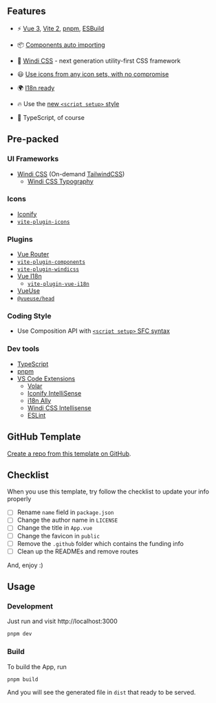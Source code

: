 ## Features

- ⚡️ [Vue 3](https://github.com/vuejs/vue-next), [Vite 2](https://github.com/vitejs/vite), [pnpm](https://pnpm.js.org/), [ESBuild](https://github.com/evanw/esbuild)

- 📦 [Components auto importing](./src/components)

- 🎨 [Windi CSS](https://github.com/windicss/windicss) - next generation utility-first CSS framework

- 😃 [Use icons from any icon sets, with no compromise](./src/components)

- 🌍 [I18n ready](./locales)

- 🔥 Use the [new `<script setup>` style](https://github.com/vuejs/rfcs/pull/227)

- 🦾 TypeScript, of course

## Pre-packed

### UI Frameworks

- [Windi CSS](https://github.com/windicss/windicss) (On-demand [TailwindCSS](https://tailwindcss.com/))
  - [Windi CSS Typography](https://windicss.org/plugins/official/typography.html)

### Icons

- [Iconify](https://iconify.design)
- [`vite-plugin-icons`](https://github.com/antfu/vite-plugin-icons)

### Plugins

- [Vue Router](https://github.com/vuejs/vue-router)
- [`vite-plugin-components`](https://github.com/antfu/vite-plugin-components)
- [`vite-plugin-windicss`](https://github.com/antfu/vite-plugin-windicss)
- [Vue I18n](https://github.com/intlify/vue-i18n-next)
  - [`vite-plugin-vue-i18n`](https://github.com/intlify/vite-plugin-vue-i18n)
- [VueUse](https://github.com/antfu/vueuse)
- [`@vueuse/head`](https://github.com/vueuse/head)

### Coding Style

- Use Composition API with [`<script setup>` SFC syntax](https://github.com/vuejs/rfcs/pull/227)

### Dev tools

- [TypeScript](https://www.typescriptlang.org/)
- [pnpm](https://pnpm.js.org/)
- [VS Code Extensions](./.vscode/extensions.json)
  - [Volar](https://marketplace.visualstudio.com/items?itemName=johnsoncodehk.volar)
  - [Iconify IntelliSense](https://marketplace.visualstudio.com/items?itemName=antfu.iconify)
  - [i18n Ally](https://marketplace.visualstudio.com/items?itemName=lokalise.i18n-ally)
  - [Windi CSS Intellisense](https://marketplace.visualstudio.com/items?itemName=voorjaar.windicss-intellisense)
  - [ESLint](https://marketplace.visualstudio.com/items?itemName=dbaeumer.vscode-eslint)
## GitHub Template

[Create a repo from this template on GitHub](https://github.com/alexvoedi/vue-vite-windi/generate).

## Checklist

When you use this template, try follow the checklist to update your info properly

- [ ] Rename `name` field in `package.json`
- [ ] Change the author name in `LICENSE`
- [ ] Change the title in `App.vue`
- [ ] Change the favicon in `public`
- [ ] Remove the `.github` folder which contains the funding info
- [ ] Clean up the READMEs and remove routes

And, enjoy :)

## Usage

### Development

Just run and visit http://localhost:3000

```bash
pnpm dev
```

### Build

To build the App, run

```bash
pnpm build
```

And you will see the generated file in `dist` that ready to be served.
